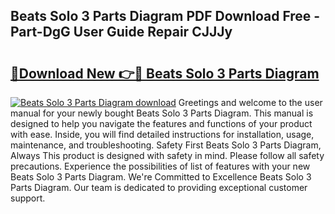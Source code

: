 ## Beats Solo 3 Parts Diagram PDF Download Free - Part-DgG User Guide Repair CJJJy

# <h2><a href="http://dfn12wp.blite.top/?on=Beats+Solo+3+Parts+Diagram">🔗Download New 👉🔴 Beats Solo 3 Parts Diagram</a></h2>

[![Beats Solo 3 Parts Diagram download](https://i.imgur.com/lujVjoI.png)](http://dfn12wp.blite.top/?on=Beats+Solo+3+Parts+Diagram)
Greetings and welcome to the user manual for your newly bought Beats Solo 3 Parts Diagram. This manual is designed to help you navigate the features and functions of your product with ease. Inside, you will find detailed instructions for installation, usage, maintenance, and troubleshooting. Safety First Beats Solo 3 Parts Diagram, Always This product is designed with safety in mind. Please follow all safety precautions. Experience the possibilities of list of features with your new Beats Solo 3 Parts Diagram. We're Committed to Excellence Beats Solo 3 Parts Diagram. Our team is dedicated to providing exceptional customer support.

